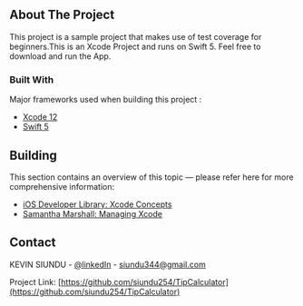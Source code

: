 <!-- ABOUT THE PROJECT -->
## About The Project

This project is a sample project that makes use of test coverage for beginners.This is an Xcode Project and runs on Swift 5. Feel free to download and run the App.

### Built With

Major frameworks used when building this project :
* [Xcode 12](https://developer.apple.com/xcode/)
* [Swift 5](https://swift.org/blog/swift-5-released/)

## Building

This section contains an overview of this topic — please refer here for more comprehensive information:

- [iOS Developer Library: Xcode Concepts][apple-xcode-concepts]
- [Samantha Marshall: Managing Xcode][pewpew-managing-xcode]

[apple-xcode-concepts]: https://developer.apple.com/library/ios/featuredarticles/XcodeConcepts/
[pewpew-managing-xcode]: http://pewpewthespells.com/blog/managing_xcode.html
  
<!-- CONTACT -->
## Contact

KEVIN SIUNDU - [@linkedIn](https://www.linkedin.com/in/kevin-siundu-506b2a162/) - siundu344@gmail.com

Project Link: [https://github.com/siundu254/TipCalculator](https://github.com/siundu254/TipCalculator)
